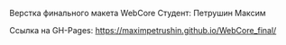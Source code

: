 Верстка финального макета WebCore
Студент: Петрушин Максим

Ссылка на GH-Pages: https://maximpetrushin.github.io/WebCore_final/
